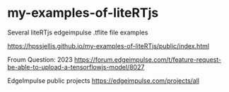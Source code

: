 # my-examples-of-liteRTjs
Several liteRTjs edgeimpulse .tflite file examples 



https://hpssjellis.github.io/my-examples-of-liteRTjs/public/index.html




Froum Question:  2023  https://forum.edgeimpulse.com/t/feature-request-be-able-to-upload-a-tensorflowjs-model/8027

EdgeImpulse public projects    https://edgeimpulse.com/projects/all
